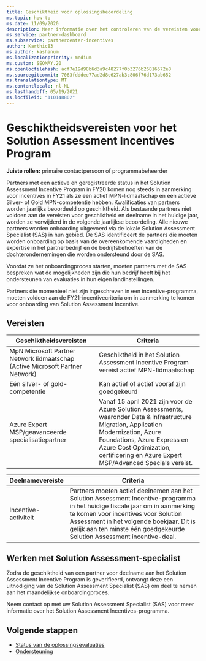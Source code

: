 ```yaml
---
title: Geschiktheid voor oplossingsbeoordeling
ms.topic: how-to
ms.date: 11/09/2020
description: Meer informatie over het controleren van de vereisten voor geschiktheid voor deelname aan het Solution Assessment Incentives Programma.
ms.service: partner-dashboard
ms.subservice: partnercenter-incentives
author: Karthic83
ms.author: kashanum
ms.localizationpriority: medium
ms.custom: SEOMAY.20
ms.openlocfilehash: acf7e19d98b6d3a9c48277f0b3276b26816572e8
ms.sourcegitcommit: 7063fdddee77ad2d8e627ab3c806f76d173ab652
ms.translationtype: MT
ms.contentlocale: nl-NL
ms.lasthandoff: 05/19/2021
ms.locfileid: "110148802"
---
```

# <a name="eligibility-requirements-for-the-solution-assessment-incentives-program"></a>Geschiktheidsvereisten voor het Solution Assessment Incentives Program

**Juiste rollen:** primaire contactpersoon of programmabeheerder

Partners met een actieve en geregistreerde status in het Solution Assessment Incentive Program in FY20 komen nog steeds in aanmerking voor incentives in FY21 als ze een actief MPN-lidmaatschap en een actieve Silver- of Gold MPN-competentie hebben. Kwalificaties van partners worden jaarlijks beoordeeld op geschiktheid. Als bestaande partners niet voldoen aan de vereisten voor geschiktheid en deelname in het huidige jaar, worden ze verwijderd in de volgende jaarlijkse beoordeling. Alle nieuwe partners worden onboarding uitgevoerd via de lokale Solution Assessment Specialist (SAS) in hun gebied. De SAS identificeert de partners die moeten worden onboarding op basis van de overeenkomende vaardigheden en expertise in het partnerbedrijf en de bedrijfsbehoeften van de dochterondernemingen die worden ondersteund door de SAS.

Voordat ze het onboardingproces starten, moeten partners met de SAS bespreken wat de mogelijkheden zijn die hun bedrijf heeft bij het ondersteunen van evaluaties in hun eigen landinstellingen.

Partners die momenteel niet zijn ingeschreven in een incentive-programma, moeten voldoen aan de FY21-incentivecriteria om in aanmerking te komen voor onboarding van Solution Assessment Incentive.

## <a name="requirements"></a>Vereisten

|**Geschiktheidsvereisten**|**Criteria**|
|-----------------------|------------------|
|MpN Microsoft Partner Network lidmaatschap (Active Microsoft Partner Network)|Geschiktheid in het Solution Assessment Incentive Program vereist actief MPN-lidmaatschap|
|Eén silver- of gold-competentie|Kan actief of actief vooraf zijn goedgekeurd|
|Azure Expert MSP/geavanceerde specialisatiepartner|Vanaf 15 april 2021 zijn voor de Azure Solution Assessments, waaronder Data & Infrastructure Migration, Application Modernization, Azure Foundations, Azure Express en Azure Cost Optimization, certificering en Azure Expert MSP/Advanced Specials vereist.|

|**Deelnamevereiste**|**Criteria**|
|-------------------------|-------------------------------------|
|Incentive-activiteit|Partners moeten actief deelnemen aan het Solution Assessment Incentive-programma in het huidige fiscale jaar om in aanmerking te komen voor incentives voor Solution Assessment in het volgende boekjaar. Dit is gelijk aan ten minste één goedgekeurde Solution Assessment incentive-deal.|

## <a name="work-with-solution-assessment-specialist"></a>Werken met Solution Assessment-specialist

Zodra de geschiktheid van een partner voor deelname aan het Solution Assessment Incentive Program is geverifieerd, ontvangt deze een uitnodiging van de Solution Assessment Specialist (SAS) om deel te nemen aan het maandelijkse onboardingproces.

Neem contact op met uw Solution Assessment Specialist (SAS) voor meer informatie over het Solution Assessment Incentives-programma.

## <a name="next-steps"></a>Volgende stappen

- [Status van de oplossingsevaluaties](chip-solution-assessment.md)
- [Ondersteuning](report-problems-with-partner-center.md)









